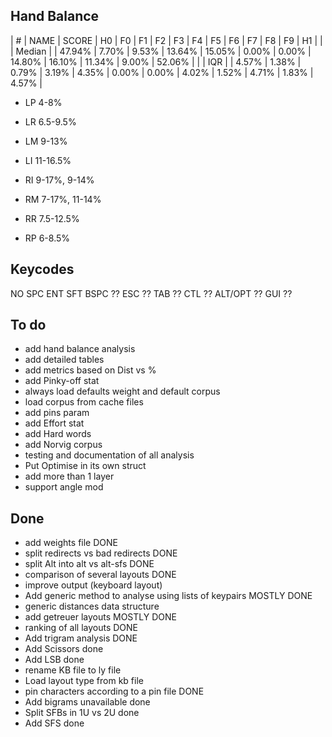 Hand Balance
------------

| # | NAME         | SCORE |     H0 |     F0 |     F1 |     F2 |     F3 |     F4 |     F5 |     F6 |     F7 |     F8 |     F9 |     H1 |
|   | Median       |       | 47.94% |  7.70% |  9.53% | 13.64% | 15.05% |  0.00% |  0.00% | 14.80% | 16.10% | 11.34% |  9.00% | 52.06% |
|   | IQR          |       |  4.57% |  1.38% |  0.79% |  3.19% |  4.35% |  0.00% |  0.00% |  4.02% |  1.52% |  4.71% |  1.83% |  4.57% |

  - LP 4-8%
  - LR 6.5-9.5% 
  - LM 9-13%
  - LI 11-16.5%

  - RI 9-17%, 9-14%
  - RM 7-17%, 11-14%
  - RR 7.5-12.5%
  - RP 6-8.5%

Keycodes
--------

NO
SPC
ENT
SFT
BSPC ??
ESC ??
TAB ??
CTL ??
ALT/OPT ??
GUI ??

To do
-----
  - add hand balance analysis
  - add detailed tables
  - add metrics based on Dist vs %
  - add Pinky-off stat
  - always load defaults weight and default corpus
  - load corpus from cache files
  - add pins param
  - add Effort stat
  - add Hard words
  - add Norvig corpus
  - testing and documentation of all analysis
  - Put Optimise in its own struct
  - add more than 1 layer
  - support angle mod

Done
----
  - add weights file DONE
  - split redirects vs bad redirects DONE
  - split Alt into alt vs alt-sfs DONE
  - comparison of several layouts DONE
  - improve output (keyboard layout)
  - Add generic method to analyse using lists of keypairs MOSTLY DONE
  - generic distances data structure
  - add getreuer layouts MOSTLY DONE
  - ranking of all layouts DONE
  - Add trigram analysis DONE
  - Add Scissors done
  - Add LSB done
  - rename KB file to ly file
  - Load layout type from kb file
  - pin characters according to a pin file DONE
  - Add bigrams unavailable done
  - Split SFBs in 1U vs 2U done
  - Add SFS done
